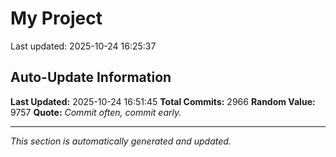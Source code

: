 # My Project


Last updated: 2025-10-24 16:25:37





























































































































































































































































































































































































































































































































































































































































































































































































































































































































































































































































































































































































































































































































































































































































































































































































































































































































































































































































































































































































































































































































































































































































































































































































































































































































































































































































































































































































































































































































































































































































































































































































































































































































































































































































































## Auto-Update Information

**Last Updated:** 2025-10-24 16:51:45
**Total Commits:** 2966
**Random Value:** 9757
**Quote:** _Commit often, commit early._

---
_This section is automatically generated and updated._